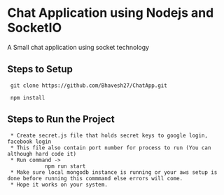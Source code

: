 # Chat Application using Nodejs and SocketIO


A Small chat application using socket technology

## Steps to Setup 
     
     git clone https://github.com/Bhavesh27/ChatApp.git
     
     npm install 
     
     
## Steps to Run the Project

     * Create secret.js file that holds secret keys to google login, facebook login
     * This file also contain port number for process to run (You can although hard code it)
     * Run command -> 
                npm run start
     * Make sure local mongodb instance is running or your aws setup is done before running this commmand else errors will come. 
     * Hope it works on your system.
